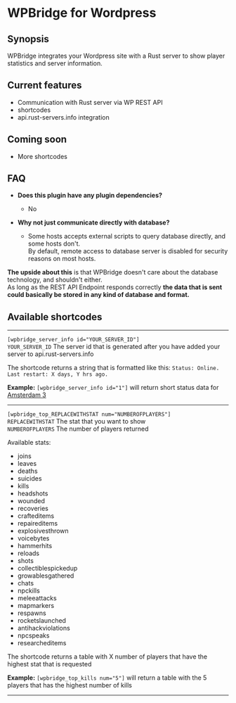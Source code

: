 
# WPBridge for Wordpress

## Synopsis

WPBridge integrates your Wordpress site with a Rust server to show player statistics and server information.

## Current features

+ Communication with Rust server via WP REST API
+ shortcodes
+ api.rust-servers.info integration

## Coming soon

+ More shortcodes

## FAQ
+ **Does this plugin have any plugin dependencies?**
  + No
+ **Why not just communicate directly with database?**
  
  + Some hosts accepts external scripts to query database directly, and some hosts don't.<br>
  By default, remote access to database server is disabled for security reasons on most hosts.

**The upside about this** is that WPBridge doesn't care about the database technology, and shouldn't either.<br>As long as the REST API Endpoint responds correctly **the data that is sent could basically be stored in any kind of database and format.**<br>

## Available shortcodes

---

`[wpbridge_server_info id="YOUR_SERVER_ID"]`<br>
`YOUR_SERVER_ID` The server id that is generated after you have added your server to api.rust-servers.info

The shortcode returns a string that is formatted like this: `Status: Online. Last restart: X days, Y hrs ago.`

**Example:** `[wpbridge_server_info id="1"]` will return short status data for [Amsterdam 3](https://api.rust-servers.info/status/1)

---

`[wpbridge_top_REPLACEWITHSTAT num="NUMBEROFPLAYERS"]`<br>
`REPLACEWITHSTAT` The stat that you want to show<br>
`NUMBEROFPLAYERS` The number of players returned

Available stats:
+ joins            
+ leaves               
+ deaths               
+ suicides             
+ kills                
+ headshots            
+ wounded              
+ recoveries           
+ crafteditems         
+ repaireditems        
+ explosivesthrown     
+ voicebytes           
+ hammerhits           
+ reloads              
+ shots                
+ collectiblespickedup 
+ growablesgathered    
+ chats                
+ npckills             
+ meleeattacks         
+ mapmarkers           
+ respawns             
+ rocketslaunched      
+ antihackviolations   
+ npcspeaks            
+ researcheditems  


The shortcode returns a table with X number of players that have the highest stat that is requested

**Example:** `[wpbridge_top_kills num="5"]` will return a table with the 5 players that has the highest number of kills

---